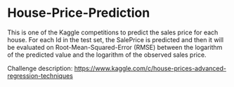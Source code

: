 # House-Price-Prediction

This is one of the Kaggle competitions to predict the sales price for each house. 
For each Id in the test set, the SalePrice is predicted and then it will be evaluated on Root-Mean-Squared-Error (RMSE) 
between the logarithm of the predicted value and the logarithm of the observed sales price.

Challenge description: https://www.kaggle.com/c/house-prices-advanced-regression-techniques
